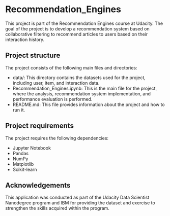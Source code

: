 # Recommendation_Engines
This project is part of the Recommendation Engines course at Udacity. The goal of the project is to develop a recommendation system based on collaborative filtering to recommend articles to users based on their interaction history.
## Project structure
The project consists of the following main files and directories:
* data/: This directory contains the datasets used for the project, including user, item, and interaction data.
* Recommendation_Engines.ipynb: This is the main file for the project, where the analysis, recommendation system implementation, and performance evaluation is performed.
* README.md: This file provides information about the project and how to run it.
## Project requirements
The project requires the following dependencies:
* Jupyter Notebook
* Pandas
* NumPy
* Matplotlib
* Scikit-learn
## Acknowledgements
This application was conducted as part of the Udacity Data Scientist Nanodegree program and IBM for providing the dataset and exercise to strengthen the skills acquired within the program.
